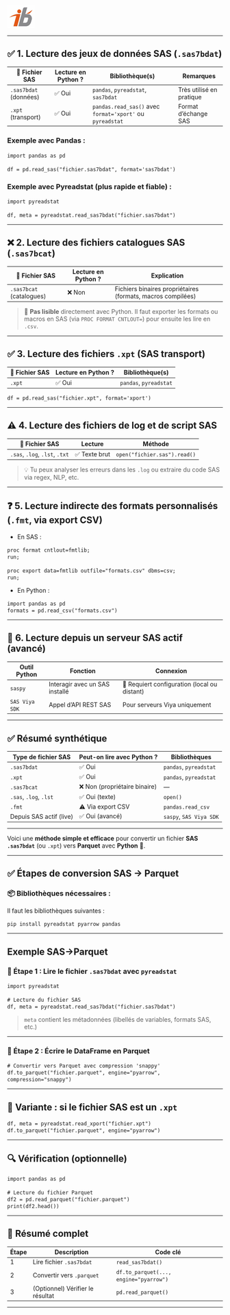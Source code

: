 ![Logo](images\logo.png)

---

## ✅ 1. Lecture des **jeux de données SAS (`.sas7bdat`)**

| 📂 Fichier SAS        | Lecture en Python ? | Bibliothèque(s)                                           | Remarques                |
| --------------------- | ------------------- | --------------------------------------------------------- | ------------------------ |
| `.sas7bdat` (données) | ✅ Oui               | `pandas`, `pyreadstat`, `sas7bdat`                        | Très utilisé en pratique |
| `.xpt` (transport)    | ✅ Oui               | `pandas.read_sas()` avec `format='xport'` ou `pyreadstat` | Format d’échange SAS     |

### Exemple avec Pandas :

```
import pandas as pd

df = pd.read_sas("fichier.sas7bdat", format='sas7bdat')
```

### Exemple avec Pyreadstat (plus rapide et fiable) :

```
import pyreadstat

df, meta = pyreadstat.read_sas7bdat("fichier.sas7bdat")
```

---

## ❌ 2. Lecture des fichiers **catalogues SAS (`.sas7bcat`)**

| 📂 Fichier SAS           | Lecture en Python ? | Explication                                                 |
| ------------------------ | ------------------- | ----------------------------------------------------------- |
| `.sas7bcat` (catalogues) | ❌ Non               | Fichiers binaires propriétaires (formats, macros compilées) |

> 📌 **Pas lisible** directement avec Python. Il faut exporter les formats ou macros en SAS (via `PROC FORMAT CNTLOUT=`) pour ensuite les lire en `.csv`.

---

## ✅ 3. Lecture des **fichiers `.xpt` (SAS transport)**

| 📂 Fichier SAS | Lecture en Python ? | Bibliothèque(s)        |
| -------------- | ------------------- | ---------------------- |
| `.xpt`         | ✅ Oui               | `pandas`, `pyreadstat` |

```
df = pd.read_sas("fichier.xpt", format='xport')
```

---

## ⚠️ 4. Lecture des **fichiers de log et de script SAS**

| 📂 Fichier SAS                 | Lecture      | Méthode                      |
| ------------------------------ | ------------ | ---------------------------- |
| `.sas`, `.log`, `.lst`, `.txt` | ✅ Texte brut | `open("fichier.sas").read()` |

> 💡 Tu peux analyser les erreurs dans les `.log` ou extraire du code SAS via regex, NLP, etc.

---

## ❓ 5. Lecture indirecte des formats personnalisés (`.fmt`, via export CSV)

* En SAS :

```sas
proc format cntlout=fmtlib;
run;

proc export data=fmtlib outfile="formats.csv" dbms=csv;
run;
```

* En Python :

```
import pandas as pd
formats = pd.read_csv("formats.csv")
```

---

## 🔄 6. Lecture depuis un **serveur SAS actif** (avancé)

| Outil Python   | Fonction                       | Connexion                                    |
| -------------- | ------------------------------ | -------------------------------------------- |
| `saspy`        | Interagir avec un SAS installé | 🔧 Requiert configuration (local ou distant) |
| `SAS Viya SDK` | Appel d’API REST SAS           | Pour serveurs Viya uniquement                |

---

## ✅ Résumé synthétique

| Type de fichier SAS     | Peut-on lire avec Python ?   | Bibliothèques           |
| ----------------------- | ---------------------------- | ----------------------- |
| `.sas7bdat`             | ✅ Oui                        | `pandas`, `pyreadstat`  |
| `.xpt`                  | ✅ Oui                        | `pandas`, `pyreadstat`  |
| `.sas7bcat`             | ❌ Non (propriétaire binaire) | —                       |
| `.sas`, `.log`, `.lst`  | ✅ Oui (texte)                | `open()`                |
| `.fmt`                  | ⚠️ Via export CSV            | `pandas.read_csv`       |
| Depuis SAS actif (live) | ✅ Oui (avancé)               | `saspy`, `SAS Viya SDK` |

---

Voici une **méthode simple et efficace** pour convertir un fichier **SAS `.sas7bdat`** (ou `.xpt`) vers **Parquet** avec **Python** 🐍.

---

## ✅ Étapes de conversion SAS → Parquet

### 📦 Bibliothèques nécessaires :

Il faut les bibliothèques suivantes :

```
pip install pyreadstat pyarrow pandas
```

---
## Exemple SAS->Parquet


### 🔁 Étape 1 : Lire le fichier `.sas7bdat` avec `pyreadstat`

```
import pyreadstat

# Lecture du fichier SAS
df, meta = pyreadstat.read_sas7bdat("fichier.sas7bdat")
```

> `meta` contient les métadonnées (libellés de variables, formats SAS, etc.)

---

### 💾 Étape 2 : Écrire le DataFrame en Parquet

```
# Convertir vers Parquet avec compression 'snappy'
df.to_parquet("fichier.parquet", engine="pyarrow", compression="snappy")
```

---

## 📝 Variante : si le fichier SAS est un `.xpt`

```
df, meta = pyreadstat.read_xport("fichier.xpt")
df.to_parquet("fichier.parquet", engine="pyarrow")
```

---

## 🔍 Vérification (optionnelle)

```
import pandas as pd

# Lecture du fichier Parquet
df2 = pd.read_parquet("fichier.parquet")
print(df2.head())
```

---

## 📌 Résumé complet

| Étape | Description                      | Code clé                               |
| ----- | -------------------------------- | -------------------------------------- |
| 1     | Lire fichier `.sas7bdat`         | `read_sas7bdat()`                      |
| 2     | Convertir vers `.parquet`        | `df.to_parquet(..., engine="pyarrow")` |
| 3     | (Optionnel) Vérifier le résultat | `pd.read_parquet()`                    |

---
